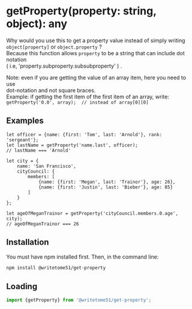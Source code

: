 # getProperty(property: string,  object): any

Why would you use this to get a property value instead of simply writing  
`object[property]` or `object.property` ?  
Because this function allows `property` to be a string that can include dot notation  
( i.e,  'property.subproperty.subsubproperty' ) .

Note:  even if you are getting the value of an array item, here you need to use  
dot-notation and not square braces.  
Example:  if getting the first item of the first item of an array, write:  
`getProperty('0.0', array);  // instead of array[0][0]`

## Examples
```
let officer = {name: {first: 'Tom', last: 'Arnold'}, rank: 'sergeant'};
let lastName = getProperty('name.last', officer);
// lastName === 'Arnold'

let city = {
	name: 'San Francisco', 
	cityCouncil: {
		members: [
			{name: {first: 'Megan', last: 'Trainor'}, age: 26},
			{name: {first: 'Justin', last: 'Bieber'}, age: 85}
		]
	}
};

let ageOfMeganTrainor = getProperty('cityCouncil.members.0.age',  city);
// ageOfMeganTrainor === 26
```

## Installation

You must have npm installed first.  Then, in the command line:

```bash
npm install @writetome51/get-property
```

## Loading
```js
import {getProperty} from '@writetome51/get-property';
```
